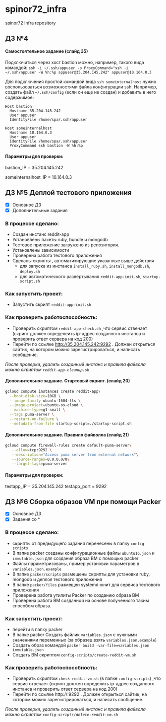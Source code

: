 # spinor72_infra
spinor72 Infra repository

## ДЗ №4
#### Самостоятельное задание (слайд 35)
Подключиться через хост bastion можно, например, такого вида командой:
`ssh -i ~/.ssh/appuser -o ProxyCommand="ssh -i ~/.ssh/appuser -W %h:%p appuser@35.204.145.242" appuser@10.164.0.3`

Для подключения простой командой вида `ssh someinternalhost` нужно воспользоваться возможностями файла конфигурации ssh.
Например, создать файл `~/.ssh/config` (если он еще не создан)
и добавить в него содержимое:
```
Host bastion
  Hostname 35.204.145.242
  User appuser
  IdentityFile /home/spa/.ssh/appuser

Host someinternalhost
  Hostname 10.164.0.3
  User appuser
  IdentityFile /home/spa/.ssh/appuser
  ProxyCommand ssh bastion -W %h:%p
```

#### Параметры для проверки:

bastion_IP = 35.204.145.242

someinternalhost_IP = 10.164.0.3

## ДЗ №5 Деплой тестового приложения

 - [x] Основное ДЗ
 - [x] Дополнительные задания

### В процессе сделано:

 - Создан инстанс reddit-app
 - Установлены пакеты ruby, bundle и mongodb
 - Тестовое приложение загружено из репозитория. 
 - Установлены зависимости
 - Проверена работа тестового приложения
 - Сделаны скрипты , автоматизирующие указанные выше действия 
   - для запуска из инстанса `install_ruby.sh`, `install_mongodb.sh`, `deploy.sh`
   - для автоматического развёртывания `reddit-app-init.sh`, `startup-script.sh` 

### Как запустить проект:
 - Запустить скрипт `reddit-app-init.sh` 

### Как проверить работоспособность:
 - Проверить скриптом `reddit-app-check.sh` ,что сервис отвечает (скрипт должен определеить ip-адрес созданного инстанса и проверить ответ сервера на код 200) 
 - Перейти по ссылке http://35.204.145.242:9292 . Должен открыться сайтик, на котором можно зарегистрироваться, и написать сообщение. 

_После проверки, удалить созданный инстанс и правила файвола можно скриптом `reddit-app-cleanup.sh`_


#### Дополнительное задание. Стартовый скрипт. (слайд 20)
```bash
gcloud compute instances create reddit-app\
  --boot-disk-size=10GB \
  --image-family ubuntu-1604-lts \
  --image-project=ubuntu-os-cloud \
  --machine-type=g1-small \
  --tags puma-server \
  --restart-on-failure \
  --metadata-from-file startup-script=./startup-script.sh
```
#### Дополнительное задание. Правило файволла (слайд 21)
```bash
gcloud compute firewall-rules create default-puma-server\
   --allow=tcp:9292 \
   --description="Access puma server from external network"\
   --source-ranges=0.0.0.0/0\
   --target-tags=puma-server 
```

#### Параметры для проверки:
testapp_IP = 35.204.145.242
testapp_port = 9292


## ДЗ №6 Сборка образов VM при помощи Packer

 - [x] Основное ДЗ
 - [x] Задания со *

### В процессе сделано:
 - скрипты от предыдущего задания перенесены в папку `config-scripts`
 - В папке packer созданы конфигурационные файлы `ubuntu16.json` и `immutable.json` для создания образа ВМ с помощью packer
 - Файлы параметризованы, пример установки параметров в `variables.json.example`
 - В папке `packer/scripts` размещены скрипты для установки ruby, mongodb и деплоя тестового приложения
 - В папке `packer/files` размещен systemd юнит для сервиса тестового приложения
 - Проверена работа утилиты Packer по созданию образа ВМ
 - Проверена работа ВМ созданной на основе  полученного таким способом образа.

### Как запустить проект:
 - перейти в папку packer
 - В папке packer Создать файлик `variables.json` с нужными значениями переменных (за образец взять `variables.json.example`) 
 - Создать образ командой `packer build -var-file=variables.json immutable.json`
 - Создать ВМ скриптом  `config-scripts/create-reddit-vm.sh`

### Как проверить работоспособность:
 - Проверить скриптом `check-reddit-vm.sh` (в папке `config-scripts`) ,что сервис отвечает (скрипт должен определить ip-адрес созданного инстанса и проверить ответ сервера на код 200) 
 - Перейти по ссылке http://<ip-address>:9292 . Должен открыться сайтик, на котором можно зарегистрироваться, и написать сообщение. 

_После проверки, удалить созданный инстанс и правила файвола можно скриптом `config-scripts/delete-reddit-vm.sh`_
